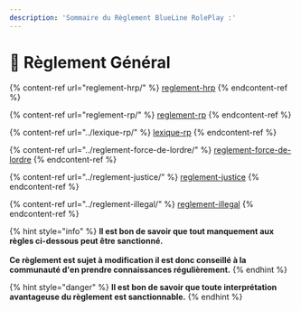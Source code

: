 ```yaml
---
description: 'Sommaire du Règlement BlueLine RolePlay :'
---
```


# 🌱 Règlement Général



{% content-ref url="reglement-hrp/" %}
[reglement-hrp](reglement-hrp/)
{% endcontent-ref %}

{% content-ref url="reglement-rp/" %}
[reglement-rp](reglement-rp/)
{% endcontent-ref %}

{% content-ref url="../lexique-rp/" %}
[lexique-rp](../lexique-rp/)
{% endcontent-ref %}

{% content-ref url="../reglement-force-de-lordre/" %}
[reglement-force-de-lordre](../reglement-force-de-lordre/)
{% endcontent-ref %}

{% content-ref url="../reglement-justice/" %}
[reglement-justice](../reglement-justice/)
{% endcontent-ref %}

{% content-ref url="../reglement-illegal/" %}
[reglement-illegal](../reglement-illegal/)
{% endcontent-ref %}



{% hint style="info" %}
**Il est bon de savoir que tout manquement aux règles ci-dessous peut être sanctionné.**\
\
**Ce règlement est sujet à modification il est donc conseillé à la communauté d'en prendre connaissances régulièrement.**
{% endhint %}

{% hint style="danger" %}
**Il est bon de savoir que toute interprétation avantageuse du règlement est sanctionnable.**
{% endhint %}

